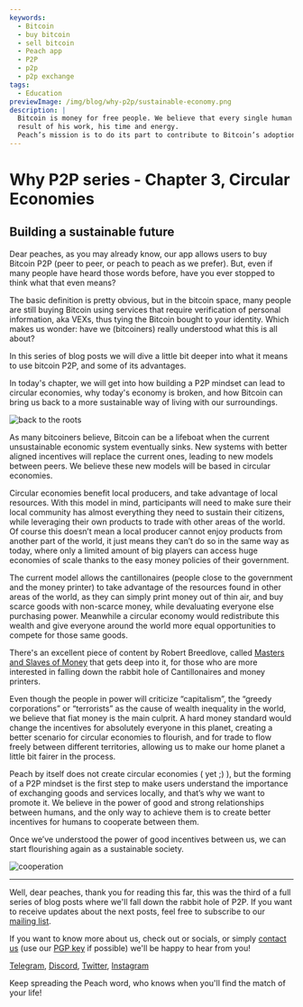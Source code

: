 ```yaml
---
keywords:
  - Bitcoin
  - buy bitcoin
  - sell bitcoin
  - Peach app
  - P2P
  - p2p
  - p2p exchange
tags:
  - Education
previewImage: /img/blog/why-p2p/sustainable-economy.png
description: |
  Bitcoin is money for free people. We believe that every single human being has the right to choose which money he uses to store his wealth, the
  result of his work, his time and energy.
  Peach’s mission is to do its part to contribute to Bitcoin’s adoption in the hands of the people.
---
```

# Why P2P series - Chapter 3, Circular Economies
## Building a sustainable future

Dear peaches, as you may already know, our app allows users to buy Bitcoin P2P (peer to peer, or peach to peach as we prefer). But, even if many people have heard those words before, have you ever stopped to think what that even means?

The basic definition is pretty obvious, but in the bitcoin space, many people are still buying Bitcoin using services that require verification of personal information, aka VEXs, thus tying the Bitcoin bought to your identity. Which makes us wonder: have we (bitcoiners) really understood what this is all about?

In this series of blog posts we will dive a little bit deeper into what it means to use bitcoin P2P, and some of its advantages.

In today's chapter, we will get into how building a P2P mindset can lead to circular economies, why today's economy is broken, and how Bitcoin can bring us back to a more sustainable way of living with our surroundings.

![back to the roots](/img/blog/why-p2p/sustainable.png)

As many bitcoiners believe, Bitcoin can be a lifeboat when the current unsustainable economic system eventually sinks. New systems with better aligned incentives will replace the current ones, leading to new models between peers. We believe these new models will be based in circular economies.

Circular economies benefit local producers, and take advantage of local resources. With this model in mind, participants will need to make sure their local community has almost everything they need to sustain their citizens, while leveraging their own products to trade with other areas of the world. Of course this doesn’t mean a local producer cannot enjoy products from another part of the world, it just means they can’t do so in the same way as today, where only a limited amount of big players can access huge economies of scale thanks to the easy money policies of their government.

The current model allows the cantillonaires (people close to the government and the money printer) to take advantage of the resources found in other areas of the world, as they can simply print money out of thin air, and buy scarce goods with non-scarce money, while devaluating everyone else purchasing power. Meanwhile a circular economy would redistribute this wealth and give everyone around the world more equal opportunities to compete for those same goods.

There's an excellent piece of content by Robert Breedlove, called [Masters and Slaves of Money](https://breedlove22.medium.com/masters-and-slaves-of-money-255ecc93404f) that gets deep into it, for those who are more interested in falling down the rabbit hole of Cantillonaires and money printers.

Even though the people in power will criticize “capitalism”, the “greedy corporations” or “terrorists” as the cause of wealth inequality in the world, we believe that fiat money is the main culprit. A hard money standard would change the incentives for absolutely everyone in this planet, creating a better scenario for circular economies to flourish, and for trade to flow freely between different territories, allowing us to make our home planet a little bit fairer in the process.

Peach by itself does not create circular economies ( yet ;) ), but the forming of a P2P mindset is the first step to make users understand the importance of exchanging goods and services locally, and that’s why we want to promote it. We believe in the power of good and strong relationships between humans, and the only way to achieve them is to create better incentives for humans to cooperate between them.

Once we’ve understood the power of good incentives between us, we can start flourishing again as a sustainable society.

![cooperation](/img/blog/why-p2p/cooperation.jpeg)

---

Well, dear peaches, thank you for reading this far, this was the third of a full series of blog posts where we'll fall down the rabbit hole of P2P. If you want to receive updates about the next posts, feel free to subscribe to our [mailing list](https://peachbitcoin.com).

If you want to know more about us, check out or socials, or simply [contact us](mailto:hello@peachbitcoin.com) (use our [PGP key](https://keys.openpgp.org/vks/v1/by-fingerprint/48339A19645E2E53488E0E5479E1B270FACD1BD2) if possible) we'll be happy to hear from you!

[Telegram](https://t.me/+GkOW1J-ixBBkZWRk), [Discord](https://discord.gg/ypeHz3SW54), [Twitter](https://twitter.com/peachbitcoin), [Instagram](https://instagram.com/peachbitcoin)

Keep spreading the Peach word, who knows when you'll find the match of your life!
